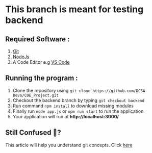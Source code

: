 # This branch is meant for testing backend

## Required Software :
1. [Git](https://git-scm.com/)
2. [NodeJs](https://nodejs.org/en/)
3. A Code Editor e.g [VS Code](https://code.visualstudio.com/)

## Running the program :
1. Clone the repository using `git clone https://github.com/DCSA-Devs/COE_Project.git`
2. Checkout the backend branch by typing `git checkout backend`
3. Run command `npm install` to download missing modules
4. Finally run `node app.js` or `npm run start` to run the application
5. Your application will run at **http://localhost:3000/**

## Still Confused 🤔?
This article will help you understand git concepts. Click [here](https://dev.to/unseenwizzard/learn-git-concepts-not-commands-4gjc)
